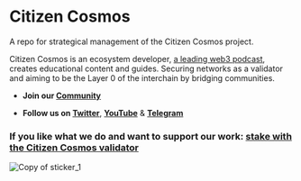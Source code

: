 # Citizen Cosmos

A repo for strategical management of the Citizen Cosmos project. 

Citizen Cosmos is an ecosystem developer, [a leading web3 podcast](https://www.citizencosmos.space/), creates educational content and guides. Securing networks as a validator and aiming to be the Layer 0 of the interchain by bridging communities. 

- **Join our [Community](http://discord.gg/X4Dc49byGw)** 

- **Follow us on [Twitter](https://twitter.com/cosmos_voice)**, **[YouTube](https://www.youtube.com/channel/UCP0ZV8ducS3U2QEsIZQ1taQ)** & **[Telegram](https://t.me/citizen_cosmos)**

### If you like what we do and want to support our work: [stake with the Citizen Cosmos validator](https://www.citizencosmos.space/staking) 

![Copy of sticker_1](https://user-images.githubusercontent.com/7550961/217106094-149fa3cb-4d68-4c58-b29a-a1d191f3f0bd.png)
